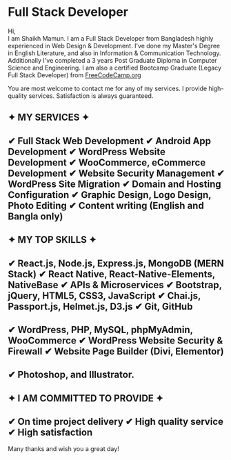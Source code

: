 # Full Stack Developer
Hi, <br/>
I am Shaikh Mamun. I am a Full Stack Developer from Bangladesh highly experienced in Web Design & Development. I've done my Master's Degree in English Literature, and also in Information & Communication Technology. Additionally I've completed a 3 years Post Graduate Diploma in Computer Science and Engineering. I am also a certified Bootcamp Graduate (Legacy Full Stack Developer) from [FreeCodeCamp.org](https://freecodecamp.org)

You are most welcome to contact me for any of my services. I provide high-quality services. Satisfaction is always guaranteed.



✦ MY SERVICES ✦
--------------------------------------------------------------------------------------
✔ Full Stack Web Development
✔ Android App Development
✔ WordPress Website Development
✔ WooCommerce, eCommerce Development
✔ Website Security Management
✔ WordPress Site Migration 
✔ Domain and Hosting Configuration
✔ Graphic Design, Logo Design, Photo Editing
✔ Content writing (English and Bangla only)
----------------------------------------------------------------------------------------


✦ MY TOP SKILLS ✦
-----------------------------------------------------------------------------------------
✔ React.js, Node.js, Express.js, MongoDB (MERN Stack)
✔ React Native, React-Native-Elements, NativeBase
✔ APIs & Microservices
✔  Bootstrap, jQuery, HTML5, CSS3, JavaScript
✔ Chai.js, Passport.js, Helmet.js, D3.js
✔ Git, GitHub
------------------------------------------------------------------------------------------
✔ WordPress, PHP, MySQL, phpMyAdmin, WooCommerce
✔ WordPress Website Security & Firewall
✔ Website Page Builder (Divi, Elementor)
------------------------------------------------------------------------------------------
✔ Photoshop, and Illustrator. 
------------------------------------------------------------------------------------------


✦ I AM COMMITTED TO PROVIDE ✦
------------------------------------------------------------------------------------------
✔ On time project delivery
✔ High quality service
✔ High satisfaction
------------------------------------------------------------------------------------------

Many thanks  and wish you a great day! 
